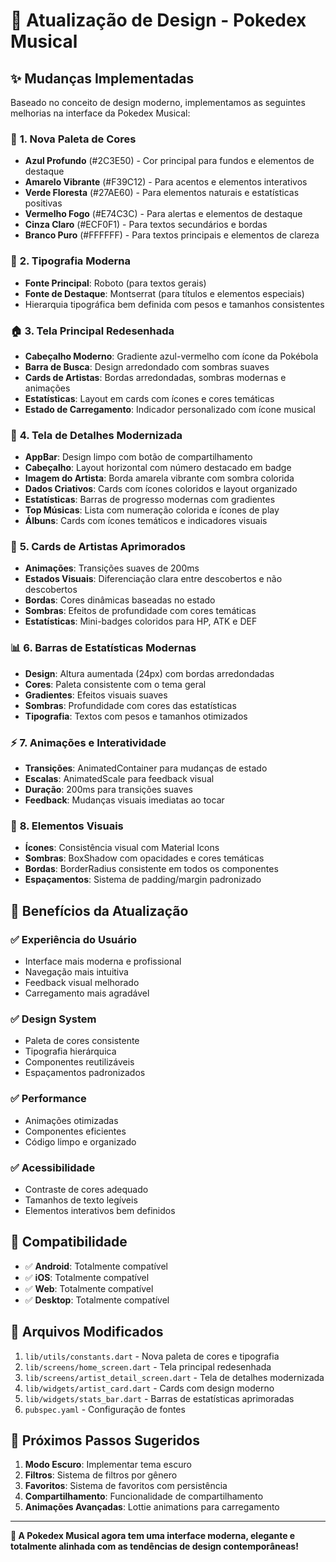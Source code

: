 # 🎨 Atualização de Design - Pokedex Musical

## ✨ Mudanças Implementadas

Baseado no conceito de design moderno, implementamos as seguintes melhorias na interface da Pokedex Musical:

### 🎨 **1. Nova Paleta de Cores**
- **Azul Profundo** (#2C3E50) - Cor principal para fundos e elementos de destaque
- **Amarelo Vibrante** (#F39C12) - Para acentos e elementos interativos
- **Verde Floresta** (#27AE60) - Para elementos naturais e estatísticas positivas
- **Vermelho Fogo** (#E74C3C) - Para alertas e elementos de destaque
- **Cinza Claro** (#ECF0F1) - Para textos secundários e bordas
- **Branco Puro** (#FFFFFF) - Para textos principais e elementos de clareza

### 📝 **2. Tipografia Moderna**
- **Fonte Principal**: Roboto (para textos gerais)
- **Fonte de Destaque**: Montserrat (para títulos e elementos especiais)
- Hierarquia tipográfica bem definida com pesos e tamanhos consistentes

### 🏠 **3. Tela Principal Redesenhada**
- **Cabeçalho Moderno**: Gradiente azul-vermelho com ícone da Pokébola
- **Barra de Busca**: Design arredondado com sombras suaves
- **Cards de Artistas**: Bordas arredondadas, sombras modernas e animações
- **Estatísticas**: Layout em cards com ícones e cores temáticas
- **Estado de Carregamento**: Indicador personalizado com ícone musical

### 📱 **4. Tela de Detalhes Modernizada**
- **AppBar**: Design limpo com botão de compartilhamento
- **Cabeçalho**: Layout horizontal com número destacado em badge
- **Imagem do Artista**: Borda amarela vibrante com sombra colorida
- **Dados Criativos**: Cards com ícones coloridos e layout organizado
- **Estatísticas**: Barras de progresso modernas com gradientes
- **Top Músicas**: Lista com numeração colorida e ícones de play
- **Álbuns**: Cards com ícones temáticos e indicadores visuais

### 🎯 **5. Cards de Artistas Aprimorados**
- **Animações**: Transições suaves de 200ms
- **Estados Visuais**: Diferenciação clara entre descobertos e não descobertos
- **Bordas**: Cores dinâmicas baseadas no estado
- **Sombras**: Efeitos de profundidade com cores temáticas
- **Estatísticas**: Mini-badges coloridos para HP, ATK e DEF

### 📊 **6. Barras de Estatísticas Modernas**
- **Design**: Altura aumentada (24px) com bordas arredondadas
- **Cores**: Paleta consistente com o tema geral
- **Gradientes**: Efeitos visuais suaves
- **Sombras**: Profundidade com cores das estatísticas
- **Tipografia**: Textos com pesos e tamanhos otimizados

### ⚡ **7. Animações e Interatividade**
- **Transições**: AnimatedContainer para mudanças de estado
- **Escalas**: AnimatedScale para feedback visual
- **Duração**: 200ms para transições suaves
- **Feedback**: Mudanças visuais imediatas ao tocar

### 🎨 **8. Elementos Visuais**
- **Ícones**: Consistência visual com Material Icons
- **Sombras**: BoxShadow com opacidades e cores temáticas
- **Bordas**: BorderRadius consistente em todos os componentes
- **Espaçamentos**: Sistema de padding/margin padronizado

## 🚀 **Benefícios da Atualização**

### ✅ **Experiência do Usuário**
- Interface mais moderna e profissional
- Navegação mais intuitiva
- Feedback visual melhorado
- Carregamento mais agradável

### ✅ **Design System**
- Paleta de cores consistente
- Tipografia hierárquica
- Componentes reutilizáveis
- Espaçamentos padronizados

### ✅ **Performance**
- Animações otimizadas
- Componentes eficientes
- Código limpo e organizado

### ✅ **Acessibilidade**
- Contraste de cores adequado
- Tamanhos de texto legíveis
- Elementos interativos bem definidos

## 📱 **Compatibilidade**

- ✅ **Android**: Totalmente compatível
- ✅ **iOS**: Totalmente compatível
- ✅ **Web**: Totalmente compatível
- ✅ **Desktop**: Totalmente compatível

## 🔧 **Arquivos Modificados**

1. `lib/utils/constants.dart` - Nova paleta de cores e tipografia
2. `lib/screens/home_screen.dart` - Tela principal redesenhada
3. `lib/screens/artist_detail_screen.dart` - Tela de detalhes modernizada
4. `lib/widgets/artist_card.dart` - Cards com design moderno
5. `lib/widgets/stats_bar.dart` - Barras de estatísticas aprimoradas
6. `pubspec.yaml` - Configuração de fontes

## 🎯 **Próximos Passos Sugeridos**

1. **Modo Escuro**: Implementar tema escuro
2. **Filtros**: Sistema de filtros por gênero
3. **Favoritos**: Sistema de favoritos com persistência
4. **Compartilhamento**: Funcionalidade de compartilhamento
5. **Animações Avançadas**: Lottie animations para carregamento

---

**🎵 A Pokedex Musical agora tem uma interface moderna, elegante e totalmente alinhada com as tendências de design contemporâneas!**
